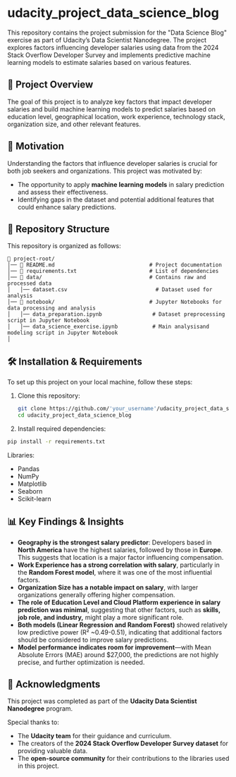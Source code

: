# udacity_project_data_science_blog
This repository contains the project submission for the "Data Science Blog" exercise as part of Udacity’s Data Scientist Nanodegree. 
The project explores factors influencing developer salaries using data from the 2024 Stack Overflow Developer Survey and implements predictive machine learning models to estimate salaries based on various features.

## 📌 Project Overview
The goal of this project is to analyze key factors that impact developer salaries and build machine learning models to predict salaries based on education level, geographical location, work experience, technology stack, organization size, and other relevant features.

## 🎯 Motivation
Understanding the factors that influence developer salaries is crucial for both job seekers and organizations. 
This project was motivated by:
- The opportunity to apply **machine learning models** in salary prediction and assess their effectiveness.  
- Identifying gaps in the dataset and potential additional features that could enhance salary predictions.  

## 💂‍ Repository Structure
This repository is organized as follows:

```
📁 project-root/
│── 📄 README.md                              # Project documentation
│── 📄 requirements.txt                       # List of dependencies
│── 📁 data/                                  # Contains raw and processed data
│   │── dataset.csv                            # Dataset used for analysis
│── 📁 notebook/                              # Jupyter Notebooks for data processing and analysis 
│   │── data_preparation.ipynb                # Dataset preprocessing script in Jupyter Notebook
│   │── data_science_exercise.ipynb           # Main analysisand modeling script in Jupyter Notebook
│  
```

## 🛠️ **Installation & Requirements**

To set up this project on your local machine, follow these steps:  

1. Clone this repository:  
   ```bash
   git clone https://github.com/'your_username'/udacity_project_data_science_blog.git  
   cd udacity_project_data_science_blog  


2. Install required dependencies:
```bash
pip install -r requirements.txt
```

Libraries:
- Pandas  
- NumPy  
- Matplotlib
- Seaborn
- Scikit-learn  

## 📊 Key Findings & Insights

- **Geography is the strongest salary predictor**: Developers based in **North America** have the highest salaries, followed by those in **Europe**. This suggests that location is a major factor influencing compensation.  
- **Work Experience has a strong correlation with salary**, particularly in the **Random Forest model**, where it was one of the most influential factors.  
- **Organization Size has a notable impact on salary**, with larger organizations generally offering higher compensation.  
- **The role of Education Level and Cloud Platform experience in salary prediction was minimal**, suggesting that other factors, such as **skills, job role, and industry,** might play a more significant role.  
- **Both models (Linear Regression and Random Forest)** showed relatively low predictive power (R² ~0.49-0.51), indicating that additional factors should be considered to improve salary predictions.
- **Model performance indicates room for improvement**—with Mean Absolute Errors (MAE) around $27,000, the predictions are not highly precise, and further optimization is needed.  




## 🙌 Acknowledgments
This project was completed as part of the **Udacity Data Scientist Nanodegree** program.  

Special thanks to:  
- The **Udacity team** for their guidance and curriculum.  
- The creators of the **2024 Stack Overflow Developer Survey dataset** for providing valuable data.  
- The **open-source community** for their contributions to the libraries used in this project.  


